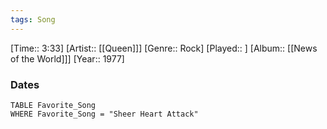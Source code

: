 ```yaml
---
tags: Song  
---
```

[Time:: 3:33]
[Artist:: [[Queen]]]
[Genre:: Rock]
[Played:: ]
[Album:: [[News of the World]]]
[Year:: 1977]
### Dates
````dataview
TABLE Favorite_Song
WHERE Favorite_Song = "Sheer Heart Attack"
````